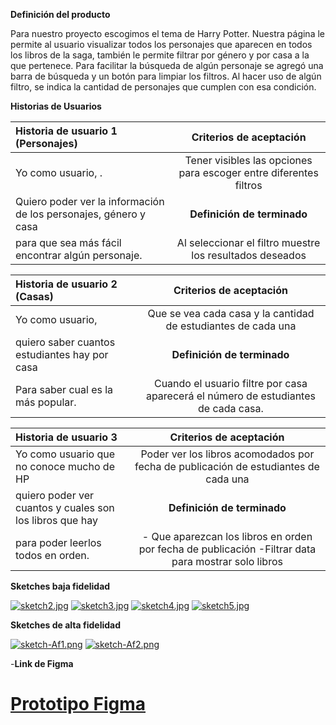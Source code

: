 **Definición del producto**

Para nuestro proyecto escogimos el tema de Harry Potter. Nuestra página le permite al usuario visualizar todos los personajes que aparecen en todos los libros de la saga, también le permite filtrar por género y por casa a la que pertenece. Para facilitar la búsqueda de algún personaje se agregó una barra de búsqueda y un botón para limpiar los filtros. Al hacer uso de algún filtro, se indica la cantidad de personajes que cumplen con esa condición.

**Historias de Usuarios**

| Historia de usuario 1 (Personajes)   | Criterios de aceptación |
| :------------ |:---------------:
| Yo como usuario, .      | Tener visibles las opciones para escoger entre diferentes filtros | 
|Quiero poder ver la información de los personajes, género y casa    | **Definición de terminado**        |
| para que sea más fácil encontrar algún personaje. | Al seleccionar el filtro muestre los resultados deseados       |

| Historia de usuario 2 (Casas)   | Criterios de aceptación |
| :------------ |:---------------:
| Yo como usuario,     | Que se vea cada casa y la cantidad de estudiantes de cada una | 
| quiero saber cuantos estudiantes hay por casa     | **Definición de terminado**        |
| Para saber cual es la más popular. | Cuando el usuario filtre por casa aparecerá el número de estudiantes de cada casa.       |

| Historia de usuario 3  | Criterios de aceptación |
| :------------ |:---------------:
| Yo como usuario que no conoce mucho de HP     | Poder ver los libros acomodados por fecha de publicación de estudiantes de cada una | 
| quiero poder ver cuantos y cuales son los libros que hay     | **Definición de terminado**        |
| para poder leerlos todos en orden. | - Que aparezcan los libros en orden por fecha de publicación  -Filtrar data para mostrar solo libros  |


**Sketches baja fidelidad**

[![sketch2.jpg](https://i.postimg.cc/cJBFXQQm/sketch2.jpg)](https://postimg.cc/QBVgMKY9)
[![sketch3.jpg](https://i.postimg.cc/vHxXpRrD/sketch3.jpg)](https://postimg.cc/SJqWMvtp)
[![sketch4.jpg](https://i.postimg.cc/59Rn79FZ/sketch4.jpg)](https://postimg.cc/yW0mWHjP)
[![sketch5.jpg](https://i.postimg.cc/t40Dbrkk/sketch5.jpg)](https://postimg.cc/Xp89ckTB)

**Sketches de alta fidelidad**


[![sketch-Af1.png](https://i.postimg.cc/3RSjy9Tk/sketch-Af1.png)](https://postimg.cc/WFZqCGtV)
[![sketch-Af2.png](https://i.postimg.cc/Hnrwb5YB/sketch-Af2.png)](https://postimg.cc/JHWHLsBk)

-**Link de Figma**

 [Prototipo Figma](http://https://www.figma.com/file/q8FqUyrVcTlcUNNoC5GTQa/Harry-Potter?node-id=82%3A33&t=zJ9McAuQLORwlIY8-1 "Prototipo Figma")
 =======






